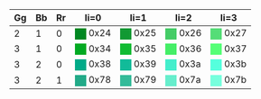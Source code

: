 | Gg	| Bb	| Rr	| Ii=0	| Ii=1	| Ii=2	| Ii=3	|
| ----	| ----	| ----	| ----	| ----	| ----	| ----	|
| 2	| 1	| 0	|<span style="display:inline-block;vertical-align:middle;width:1lh;height:1lh;background:#082"></span> 0x24	|<span style="display:inline-block;vertical-align:middle;width:1lh;height:1lh;background:#193"></span> 0x25	|<span style="display:inline-block;vertical-align:middle;width:1lh;height:1lh;background:#4c6"></span> 0x26	|<span style="display:inline-block;vertical-align:middle;width:1lh;height:1lh;background:#5d7"></span> 0x27	|
| 3	| 1	| 0	|<span style="display:inline-block;vertical-align:middle;width:1lh;height:1lh;background:#0a2"></span> 0x34	|<span style="display:inline-block;vertical-align:middle;width:1lh;height:1lh;background:#1b3"></span> 0x35	|<span style="display:inline-block;vertical-align:middle;width:1lh;height:1lh;background:#4e6"></span> 0x36	|<span style="display:inline-block;vertical-align:middle;width:1lh;height:1lh;background:#5f7"></span> 0x37	|
| 3	| 2	| 0	|<span style="display:inline-block;vertical-align:middle;width:1lh;height:1lh;background:#0a8"></span> 0x38	|<span style="display:inline-block;vertical-align:middle;width:1lh;height:1lh;background:#1b9"></span> 0x39	|<span style="display:inline-block;vertical-align:middle;width:1lh;height:1lh;background:#4ec"></span> 0x3a	|<span style="display:inline-block;vertical-align:middle;width:1lh;height:1lh;background:#5fd"></span> 0x3b	|
| 3	| 2	| 1	|<span style="display:inline-block;vertical-align:middle;width:1lh;height:1lh;background:#2a8"></span> 0x78	|<span style="display:inline-block;vertical-align:middle;width:1lh;height:1lh;background:#3b9"></span> 0x79	|<span style="display:inline-block;vertical-align:middle;width:1lh;height:1lh;background:#6ec"></span> 0x7a	|<span style="display:inline-block;vertical-align:middle;width:1lh;height:1lh;background:#7fd"></span> 0x7b	|
